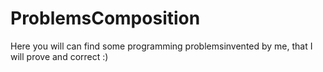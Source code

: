 # ProblemsComposition
Here you will can find some programming problemsinvented by me,  that I will prove and correct :)
